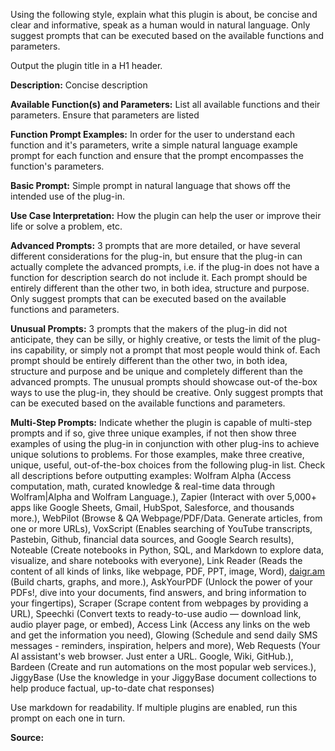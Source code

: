 Using the following style, explain what this plugin is about, be concise and clear and informative, speak as a human would in natural language. Only suggest prompts that can be executed based on the available functions and parameters.

Output the plugin title in a H1 header.

**Description:** Concise description

**Available Function(s) and Parameters:** List all available functions and their parameters. Ensure that parameters are listed

**Function Prompt Examples:** In order for the user to understand each function and it's parameters, write a simple natural language example prompt for each function and ensure that the prompt encompasses the function's parameters.

**Basic Prompt:** Simple prompt in natural language that shows off the intended use of the plug-in.

**Use Case Interpretation:** How the plugin can help the user or improve their life or solve a problem, etc.

**Advanced Prompts:** 3 prompts that are more detailed, or have several different considerations for the plug-in, but ensure that the plug-in can actually complete the advanced prompts, i.e. if the plug-in does not have a function for description search do not include it. Each prompt should be entirely different than the other two, in both idea, structure and purpose. Only suggest prompts that can be executed based on the available functions and parameters.

**Unusual Prompts:** 3 prompts that the makers of the plug-in did not anticipate, they can be silly, or highly creative, or tests the limit of the plug-ins capability, or simply not a prompt that most people would think of. Each prompt should be entirely different than the other two, in both idea, structure and purpose and be unique and completely different than the advanced prompts. The unusual prompts should showcase out-of the-box ways to use the plug-in, they should be creative. Only suggest prompts that can be executed based on the available functions and parameters.

**Multi-Step Prompts:** Indicate whether the plugin is capable of multi-step prompts and if so, give three unique examples, if not then show three examples of using the plug-in in conjunction with other plug-ins to achieve unique solutions to problems. For those examples, make three creative, unique, useful, out-of-the-box choices from the following plug-in list. Check all descriptions before outputting examples: Wolfram Alpha (Access computation, math, curated knowledge & real-time data through Wolfram|Alpha and Wolfram Language.), Zapier (Interact with over 5,000+ apps like Google Sheets, Gmail, HubSpot, Salesforce, and thousands more.), WebPilot (Browse & QA Webpage/PDF/Data. Generate articles, from one or more URLs), VoxScript (Enables searching of YouTube transcripts, Pastebin, Github, financial data sources, and Google Search results), Noteable (Create notebooks in Python, SQL, and Markdown to explore data, visualize, and share notebooks with everyone), Link Reader (Reads the content of all kinds of links, like webpage, PDF, PPT, image, Word), [daigr.am](http://daigr.am) (Build charts, graphs, and more.), AskYourPDF (Unlock the power of your PDFs!, dive into your documents, find answers, and bring information to your fingertips), Scraper (Scrape content from webpages by providing a URL), Speechki (Convert texts to ready-to-use audio — download link, audio player page, or embed), Access Link (Access any links on the web and get the information you need), Glowing (Schedule and send daily SMS messages - reminders, inspiration, helpers and more), Web Requests (Your AI assistant's web browser. Just enter a URL. Google, Wiki, GitHub.), Bardeen (Create and run automations on the most popular web services.), JiggyBase (Use the knowledge in your JiggyBase document collections to help produce factual, up-to-date chat responses)

Use markdown for readability. If multiple plugins are enabled, run this prompt on each one in turn.

**Source:**


<!--stackedit_data:
eyJoaXN0b3J5IjpbMTU0ODY5OTUzOV19
-->